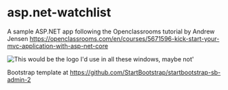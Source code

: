 # asp.net-watchlist
A sample ASP.NET app following the Openclassrooms tutorial by Andrew Jensen
https://openclassrooms.com/en/courses/5671596-kick-start-your-mvc-application-with-asp-net-core

![This would be the logo I'd use in all these windows, maybe not'](https://media1.tenor.com/images/194dfc570207a66be8e57d2e82656861/tenor.gif?itemid=14586911)

Bootstrap template at https://github.com/StartBootstrap/startbootstrap-sb-admin-2




